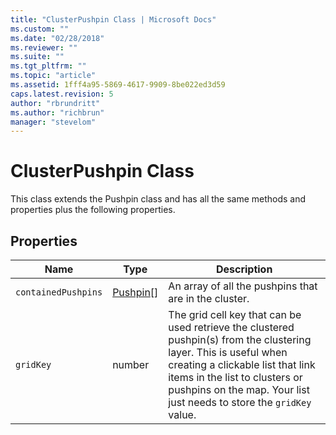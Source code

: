 ```yaml
---
title: "ClusterPushpin Class | Microsoft Docs"
ms.custom: ""
ms.date: "02/28/2018"
ms.reviewer: ""
ms.suite: ""
ms.tgt_pltfrm: ""
ms.topic: "article"
ms.assetid: 1fff4a95-5869-4617-9909-8be022ed3d59
caps.latest.revision: 5
author: "rbrundritt"
ms.author: "richbrun"
manager: "stevelom"
---
```

# ClusterPushpin Class
This class extends the Pushpin class and has all the same methods and properties plus the following properties.

## Properties

Name                  | Type          | Description
--------------------- | ------------- | ------------------------------------
`containedPushpins`   | [Pushpin](Pushpin%20Class.md)[]     | An array of all the pushpins that are in the cluster.
`gridKey`             | number        | The grid cell key that can be used retrieve the clustered pushpin(s) from the clustering layer. This is useful when creating a clickable list that link items in the list to clusters or pushpins on the map. Your list just needs to store the `gridKey` value.
